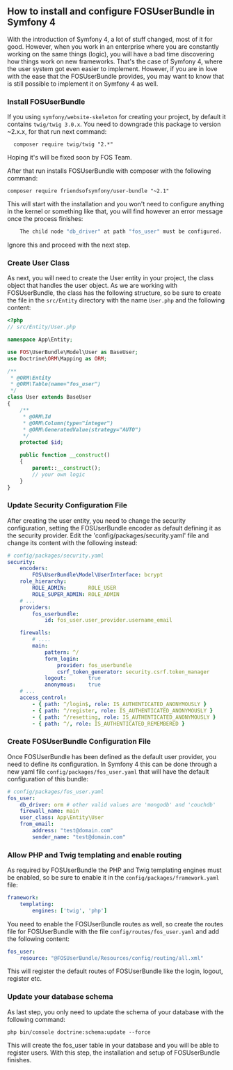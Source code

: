 ## How to install and configure FOSUserBundle in Symfony 4

With the introduction of Symfony 4, a lot of stuff changed, most of it for good. 
However, when you work in an enterprise where you are constantly working on the same things (logic), you will have a bad time discovering how things work on new frameworks. 
That's the case of Symfony 4, where the user system got even easier to implement. 
However, if you are in love with the ease that the FOSUserBundle provides, you may want to know that is still possible to implement it on Symfony 4 as well.

### Install FOSUserBundle

If you using `symfony/website-skeleton` for creating your project, by default it contains `twig/twig 3.0.x`.
You need to downgrade this package to version ~2.x.x, for that run next command:

      composer require twig/twig "2.*"

Hoping it's will be fixed soon by FOS Team.

After that run installs FOSUserBundle with composer with the following command:
    
    composer require friendsofsymfony/user-bundle "~2.1"

This will start with the installation and you won't need to configure anything in the kernel or something like that, 
you will find however an error message once the process finishes:
```bash
    The child node "db_driver" at path "fos_user" must be configured.
```
Ignore this and proceed with the next step.

### Create User Class

As next, you will need to create the User entity in your project, the class object that handles the user object. 
As we are working with FOSUserBundle, the class has the following structure, so be sure to create 
the file in the `src/Entity` directory with the name `User.php` and the following content:
```php
<?php
// src/Entity/User.php

namespace App\Entity;

use FOS\UserBundle\Model\User as BaseUser;
use Doctrine\ORM\Mapping as ORM;

/**
 * @ORM\Entity
 * @ORM\Table(name="fos_user")
 */
class User extends BaseUser
{
    /**
     * @ORM\Id
     * @ORM\Column(type="integer")
     * @ORM\GeneratedValue(strategy="AUTO")
     */
    protected $id;

    public function __construct()
    {
        parent::__construct();
        // your own logic
    }
}
```

### Update Security Configuration File

After creating the user entity, you need to change the security configuration, setting the FOSUserBundle encoder as default defining it as the security provider.
Edit the 'config/packages/security.yaml' file and change its content with the following instead:
```yaml
# config/packages/security.yaml
security:
    encoders:
        FOS\UserBundle\Model\UserInterface: bcrypt
    role_hierarchy:
        ROLE_ADMIN:       ROLE_USER
        ROLE_SUPER_ADMIN: ROLE_ADMIN
    # ...
    providers:
        fos_userbundle:
            id: fos_user.user_provider.username_email

    firewalls:
        # ....
        main:
            pattern: ^/
            form_login:
                provider: fos_userbundle
                csrf_token_generator: security.csrf.token_manager
            logout:       true
            anonymous:    true
    # ...
    access_control:
        - { path: ^/login$, role: IS_AUTHENTICATED_ANONYMOUSLY }
        - { path: ^/register, role: IS_AUTHENTICATED_ANONYMOUSLY }
        - { path: ^/resetting, role: IS_AUTHENTICATED_ANONYMOUSLY }
        - { path: ^/, role: IS_AUTHENTICATED_REMEMBERED }
```

### Create FOSUserBundle Configuration File

Once FOSUserBundle has been defined as the default user provider, you need to define its configuration. 
In Symfony 4 this can be done through a new yaml file `config/packages/fos_user.yaml` that will have the default configuration of this bundle:
```yaml
# config/packages/fos_user.yaml
fos_user:
    db_driver: orm # other valid values are 'mongodb' and 'couchdb'
    firewall_name: main
    user_class: App\Entity\User
    from_email:
        address: "test@domain.com"
        sender_name: "test@domain.com"
```

### Allow PHP and Twig templating and enable routing

As required by FOSUserBundle the PHP and Twig templating engines must be enabled, so be sure to enable it in the `config/packages/framework.yaml` file:
```yaml
framework:
    templating:
        engines: ['twig', 'php']
```
You need to enable the FOSUserBundle routes as well, so create the routes file for FOSUserBundle with the file `config/routes/fos_user.yaml` and add the following content:
```yaml
fos_user:
    resource: "@FOSUserBundle/Resources/config/routing/all.xml"
```
This will register the default routes of FOSUserBundle like the login, logout, register etc.

### Update your database schema
As last step, you only need to update the schema of your database with the following command:

    php bin/console doctrine:schema:update --force

This will create the fos_user table in your database and you will be able to register users. With this step, the installation and setup of FOSUserBundle finishes.
